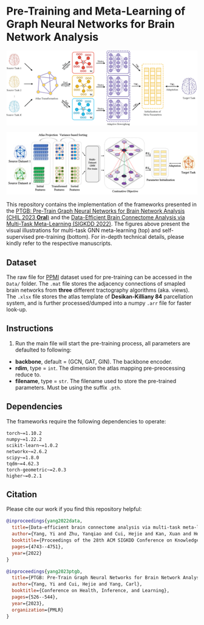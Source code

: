 # Pre-Training and Meta-Learning of Graph Neural Networks for Brain Network Analysis
<kbd> <img src="https://github.com/Owen-Yang-18/BrainNN-PreTrain/blob/main/Figures/meta.png"> </kbd>

<kbd> <img src="https://github.com/Owen-Yang-18/BrainNN-PreTrain/blob/main/Figures/pipeline.png"> </kbd>

This repository contains the implementation of the frameworks presented in the [PTGB: Pre-Train Graph Neural Networks for Brain Network Analysis (CHIL 2023 **Oral**)](https://arxiv.org/pdf/2305.14376.pdf) and the [Data-Efficient Brain Connectome Analysis via Multi-Task Meta-Learning (SIGKDD 2022)](https://arxiv.org/pdf/2206.04486.pdf). The figures above present the visual illustrations for multi-task GNN meta-learning (top) and self-supervised pre-training (bottom). For in-depth technical details, please kindly refer to the respective manuscripts.

## Dataset
The raw file for [PPMI](https://www.ppmi-info.org/) dataset used for pre-training can be accessed in the `Data/` folder. The `.mat` file stores the adjacency connections of smapled brain networks from **three** different tractography algorithms (aka. views). The `.xlsx` file stores the atlas template of **Desikan-Killiany 84** parcellation system, and is further processed/dumped into a numpy `.arr` file for faster look-up.
## Instructions
1. Run the main file will start the pre-training process, all parameters are defaulted to following:
- **backbone**, default = (GCN, GAT, GIN). The backbone encoder.
- **rdim**, type = `int`. The dimension the atlas mapping pre-preocessing reduce to.
- **filename**, type = `str`. The filename used to store the pre-trained parameters. Must be using the suffix `.pth`.
## Dependencies
The frameworks require the following dependencies to operate:
```
torch~=1.10.2
numpy~=1.22.2
scikit-learn~=1.0.2
networkx~=2.6.2
scipy~=1.8.0
tqdm~=4.62.3
torch-geometric~=2.0.3
higher~=0.2.1
```
## Citation
Please cite our work if you find this repository helpful:
```bibtex
@inproceedings{yang2022data,
  title={Data-efficient brain connectome analysis via multi-task meta-learning},
  author={Yang, Yi and Zhu, Yanqiao and Cui, Hejie and Kan, Xuan and He, Lifang and Guo, Ying and Yang, Carl},
  booktitle={Proceedings of the 28th ACM SIGKDD Conference on Knowledge Discovery and Data Mining},
  pages={4743--4751},
  year={2022}
}
```
```bibtex
@inproceedings{yang2023ptgb,
  title={PTGB: Pre-Train Graph Neural Networks for Brain Network Analysis},
  author={Yang, Yi and Cui, Hejie and Yang, Carl},
  booktitle={Conference on Health, Inference, and Learning},
  pages={526--544},
  year={2023},
  organization={PMLR}
}
```

